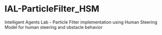 IAL-ParticleFilter_HSM
======================

Intelligent Agents Lab - Particle Filter implementation using Human Steering Model for human steering and obstacle behavior